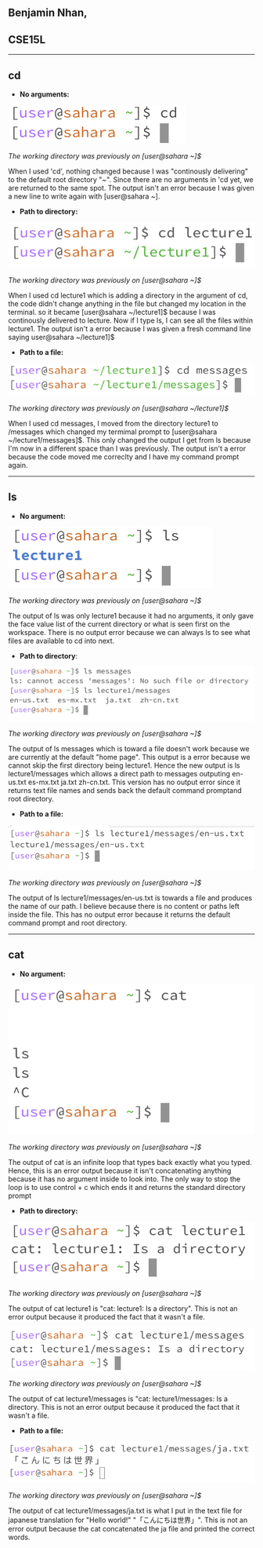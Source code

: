 ## Benjamin Nhan, 
## CSE15L
---
## **cd**

- **No arguments:**

![Image](cd1.png)

*The working directory was previously on [user@sahara ~]$*

When I used 'cd', nothing changed because I was "continously delivering" to the default root directory "~".
Since there are no arguments in 'cd yet, we are returned to the same spot.
The output isn't an error because I was given a new line to write again with [user@sahara ~].

- **Path to directory:**

![Image](cd2.png)

*The working directory was previously on [user@sahara ~]$*

When I used cd lecture1 which is adding a directory in the argument of cd, the code didn't change anything in the file but changed my location in the terminal. so it became [user@sahara ~/lecture1]$ because I was continously delivered to lecture. Now if I type ls, I can see all the files within lecture1.
The output isn't a error because I was given a fresh command line saying user@sahara ~/lecture1]$

- **Path to a file:**

![Image](cd3.png)

*The working directory was previously on [user@sahara ~/lecture1]$*

When I used cd messages, I moved from the directory lecture1 to /messages which changed my termimal prompt to [user@sahara ~/lecture1/messages]$. This only changed the output I get from ls because I'm now in a different space than I was previously.
The output isn't a error because the code moved me correclty and I have my command prompt again.

---

## **ls**

- **No argument:**

![Image](ls1.png)

*The working directory was previously on [user@sahara ~]$*

The output of ls was only lecture1 because it had no arguments, it only gave the face value list of the current directory or what is seen first on the workspace.
There is no output error because we can always ls to see what files are available to cd into next.

- **Path to directory**:

![Image](ls3.png)

*The working directory was previously on [user@sahara ~]$*

The output of ls messages which is toward a file doesn't work because we are currently at the default "home page". This output is a error because we cannot skip the first directory being lecture1. Hence the new output is ls lecture1/messages which allows a direct path to messages outputing en-us.txt  es-mx.txt  ja.txt  zh-cn.txt. This version has no output error since it returns text file names and sends back the default command promptand root directory.

- **Path to a file:**

![Image](ls4.png)

*The working directory was previously on [user@sahara ~]$*

The output of ls lecture1/messages/en-us.txt is towards a file and produces the name of our path. I believe because there is no content or paths left inside the file. This has no output error because it returns the default command prompt and root directory.

---

## **cat**

- **No argument:**

![Image](cat1.png)

*The working directory was previously on [user@sahara ~]$*

The output of cat is an infinite loop that types back exactly what you typed. Hence, this is an error output because it isn't concatenating anything because it has no argument inside to look into. The only way to stop the loop is to use control + c which ends it and returns the standard directory prompt

- **Path to directory:**

![Image](cat2.png)

*The working directory was previously on [user@sahara ~]$*

The output of cat lecture1 is "cat: lecture1: Is a directory". This is not an error output because it produced the fact that it wasn't a file.

![Image](cat3.png)

*The working directory was previously on [user@sahara ~]$*

The output of cat lecture1/messages is "cat: lecture1/messages: Is a directory. This is not an error output because it produced the fact that it wasn't a file.

- **Path to a file:**

![Image](cat3.5.png)

*The working directory was previously on [user@sahara ~]$*

The output of cat lecture1/messages/ja.txt is what I put in the text file for japanese translation for "Hello world!" "「こんにちは世界」". This is not an error output because the cat concatenated the ja file and printed the correct words.
